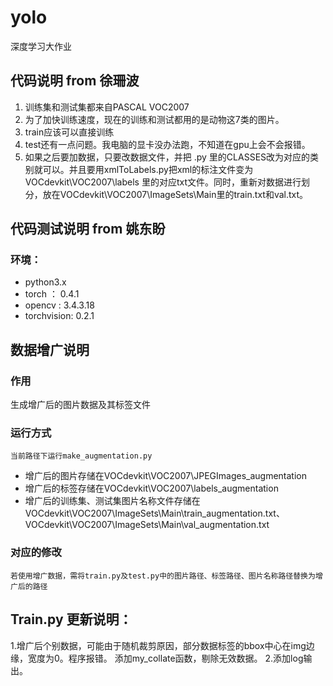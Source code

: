 # yolo
深度学习大作业
## 代码说明 from 徐珊波
1. 训练集和测试集都来自PASCAL VOC2007
2. 为了加快训练速度，现在的训练和测试都用的是动物这7类的图片。
3. train应该可以直接训练
4. test还有一点问题。我电脑的显卡没办法跑，不知道在gpu上会不会报错。
5. 如果之后要加数据，只要改数据文件，并把 .py 里的CLASSES改为对应的类别就可以。并且要用xmlToLabels.py把xml的标注文件变为VOCdevkit\VOC2007\labels 里的对应txt文件。同时，重新对数据进行划分，放在VOCdevkit\VOC2007\ImageSets\Main里的train.txt和val.txt。
## 代码测试说明 from 姚东盼
### 环境：
-  python3.x
-  torch  ： 0.4.1
-  opencv :  3.4.3.18
-  torchvision: 0.2.1

## 数据增广说明  
### 作用  
生成增广后的图片数据及其标签文件  
### 运行方式  
`当前路径下运行make_augmentation.py`  
- 增广后的图片存储在VOCdevkit\VOC2007\JPEGImages_augmentation  
- 增广后的标签存储在VOCdevkit\VOC2007\labels_augmentation  
- 增广后的训练集、测试集图片名称文件存储在VOCdevkit\VOC2007\ImageSets\Main\train_augmentation.txt、VOCdevkit\VOC2007\ImageSets\Main\val_augmentation.txt  
### 对应的修改  
`若使用增广数据，需将train.py及test.py中的图片路径、标签路径、图片名称路径替换为增广后的路径`

## Train.py 更新说明：
1.增广后个别数据，可能由于随机裁剪原因，部分数据标签的bbox中心在img边缘，宽度为0。程序报错。
  添加my_collate函数，剔除无效数据。
2.添加log输出。
